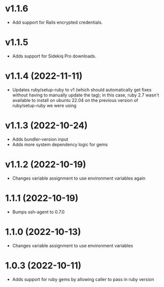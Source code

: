 # v1.1.6
- Add support for Rails encrypted credentials.

# v1.1.5
- Adds support for Sidekiq Pro downloads.

# v1.1.4 (2022-11-11)
- Updates ruby/setup-ruby to v1 (which should automatically get fixes without
  having to manually update the tag); in this case, ruby 2.7 wasn't available
  to install on ubuntu 22.04 on the previous version of ruby/setup-ruby we were
  using

# v1.1.3 (2022-10-24)
- Adds bundler-version input
- Adds more system dependency logic for gems

# v1.1.2 (2022-10-19)
- Changes variable assignment to use environment variables again

# 1.1.1 (2022-10-19)
- Bumps ssh-agent to 0.7.0

# 1.1.0 (2022-10-13)
- Changes variable assignment to use environment variables

# 1.0.3 (2022-10-11)
- Adds support for ruby gems by allowing caller to pass in ruby version
